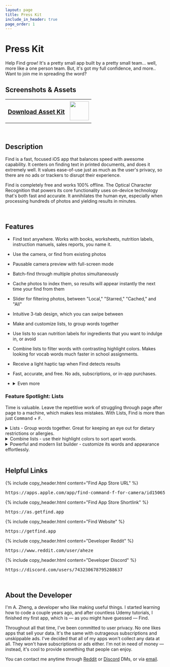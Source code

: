 ```yaml
---
layout: page
title: Press Kit
include_in_header: true
page_order: 1
---
```


# Press Kit
Help Find grow! It's a pretty small app built by a pretty small team... well, more like a one person team. But, it's got my full confidence, and more.. Want to join me in spreading the word?

<div>
<i class="iconTop fas fa-images fa-stack-1x" style="position: relative; width: 40px; float: left; margin-top: -4px; margin-left: -8px; margin-right: 4px; font-size: 24px;"></i>

<h2>Screenshots & Assets</h2>
</div>

<table>
<tr>
<td>
<a href="{{ '/assets/press/find-asset-kit.zip' | relative_url }}"> <h3>Download Asset Kit</h3></a>

</td>
<td>

<img src="{{ '/assets/press/pressKitAvatar.png' | relative_url }}" height="60">

</td>
</tr>
</table>

<br>

<div>
<i class="iconTop fas fa-file-alt fa-stack-1x" style="position: relative; width: 40px; float: left; margin-top: -4px; margin-left: -8px; margin-right: 4px; font-size: 24px;"></i>

<h2>Description</h2>
</div>

Find is a fast, focused iOS app that balances speed with awesome capability. It centers on finding text in printed documents, and does it extremely well. It values ease-of-use just as much as the user's privacy, so there are no ads or trackers to disrupt their experience.

Find is completely free and works 100% offline. The Optical Character Recognition that powers its core functionality uses on-device technology that's both fast and accurate. It annihilates the human eye, especially when processing hundreds of photos and yielding results in minutes.

<br>


<div>
<i class="iconTop fas fa-magic fa-stack-1x" style="position: relative; width: 40px; float: left; margin-top: -4px; margin-left: -8px; margin-right: 4px; font-size: 24px;"></i>

<h2>Features</h2>
</div>

- Find text anywhere. Works with books, worksheets, nutrition labels, instruction manuels, sales reports, you name it.
- Use the camera, or find from existing photos
- Pausable camera preview with full-screen mode
- Batch-find through multiple photos simultaneously
- Cache photos to index them, so results will appear instantly the next time your find from them
- Slider for filtering photos, between "Local," "Starred," "Cached," and "All"
- Intuitive 3-tab design, which you can swipe between
- Make and customize lists, to group words together
- Use lists to scan nutrition labels for ingredients that you want to indulge in, or avoid
- Combine lists to filter words with contrasting highlight colors. Makes looking for vocab words much faster in school assignments.
- Receive a light haptic tap when Find detects results
- Fast, accurate, and free. No ads, subscriptions, or in-app purchases.
- <details markdown="1"><summary>Even more</summary>

  - Flashlight
  - Stats screen for quick, glanceable info
  - Lists appear in the toolbar above the keyboard
  - Star photos to get to them faster
  - Save or cache photos directly in the paused camera preview

  </details>  

### Feature Spotlight: Lists
Time is valuable. Leave the repetitive work of struggling through page after page to a machine, which makes less mistakes. With Lists, Find is more than just <kbd>Command</kbd> + <kbd>F</kbd>.

<details>
<summary>Lists - Group words together. Great for keeping an eye out for dietary restrictions or allergies.</summary> 

<br>
<img src="{{ '/assets/press/press-list.png' | relative_url }}" width="300">
<br>
</details>

<details>
<summary>Combine lists - use their highlight colors to sort apart words.</summary>

<br>
<img src="{{ '/assets/press/press-multipleLists.png' | relative_url }}" width="300">
<br>
</details>

<details>
<summary>Powerful and modern list builder - customize its words and appearance effortlessly.</summary>

<br>
<img src="{{ '/assets/press/press-listsBuilder.png' | relative_url }}" width="300">
<br>
</details>

<br>

<div>
<i class="iconTop fas fa-link fa-stack-1x" style="position: relative; width: 40px; float: left; margin-top: -4px; margin-left: -8px; margin-right: 4px; font-size: 24px;"></i>

<h2>Helpful Links</h2>
</div>



{% include copy_header.html content="Find App Store URL" %}
<pre class="link_block">
https://apps.apple.com/app/find-command-f-for-camera/id1506500202
</pre>

{% include copy_header.html content="Find App Store Shortlink" %}
<pre class="link_block">
https://as.getfind.app
</pre>

{% include copy_header.html content="Find Website" %}
<pre class="link_block">
https://getfind.app
</pre>

{% include copy_header.html content="Developer Reddit" %}
<pre class="link_block">
https://www.reddit.com/user/aheze
</pre>

{% include copy_header.html content="Developer Discord" %}
<pre class="link_block">
https://discord.com/users/743230678795288637
</pre>


<br>

<div>
<i class="iconTop fas fa-user fa-stack-1x" style="position: relative; width: 40px; float: left; margin-top: -4px; margin-left: -8px; margin-right: 4px; font-size: 24px;"></i>

<h2>About the Developer</h2>
</div>

I'm A. Zheng, a developer who like making useful things. I started learning how to code a couple years ago, and after countless Udemy tutorials, I finished my first app, which is — as you might have guessed — Find.

Throughout all that time, I've been committed to user privacy. No one likes apps that sell your data. It's the same with outrageous subscriptions and unskippable ads. I've decided that all of my apps won't collect any data at all. They won't have subscriptions or ads either. I'm not in need of money — instead, it's cool to provide something that people can enjoy. 

You can contact me anytime through [Reddit](https://www.reddit.com/user/aheze) or [Discord](https://discord.com/users/743230678795288637) DMs, or via [email](mailto:aheze@getfind.app).